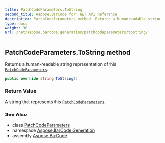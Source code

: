```yaml
---
title: PatchCodeParameters.ToString
second_title: Aspose.BarCode for .NET API Reference
description: PatchCodeParameters method. Returns a humanreadable string representation of this PatchCodeParameters
type: docs
weight: 30
url: /net/aspose.barcode.generation/patchcodeparameters/tostring/
---
```

## PatchCodeParameters.ToString method

Returns a human-readable string representation of this [`PatchCodeParameters`](../).

```csharp
public override string ToString()
```

### Return Value

A string that represents this [`PatchCodeParameters`](../).

### See Also

* class [PatchCodeParameters](../)
* namespace [Aspose.BarCode.Generation](../../patchcodeparameters/)
* assembly [Aspose.BarCode](../../../)


